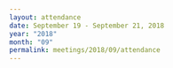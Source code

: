 ```yaml
---
layout: attendance
date: September 19 - September 21, 2018
year: "2018"
month: "09"
permalink: meetings/2018/09/attendance
---
```

